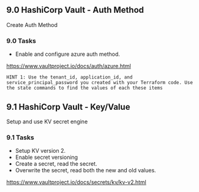## 9.0 HashiCorp Vault - Auth Method
Create Auth Method

### 9.0 Tasks
* Enable and configure azure auth method.

https://www.vaultproject.io/docs/auth/azure.html

`HINT 1: Use the tenant_id, application_id, and service_principal_password you created with your Terraform code. Use the state commands to find the values of each these items`

## 9.1 HashiCorp Vault - Key/Value
Setup and use KV secret engine

### 9.1 Tasks
* Setup KV version 2.
* Enable secret versioning
* Create a secret, read the secret.
* Overwrite the secret, read both the new and old values.

https://www.vaultproject.io/docs/secrets/kv/kv-v2.html
